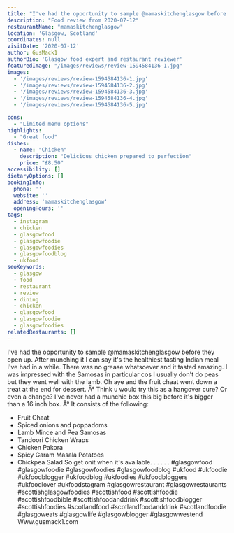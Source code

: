 ```yaml
---
title: "I've had the opportunity to sample @mamaskitchenglasgow before they open up. After munching it I can say it's the healthiest tasting Indian meal I've had in a while. There was no grease whatsoever and it tasted amazing.  I was impressed with the Samosas in particular cos I usually don't do peas but they went well with the lamb. Oh aye and the fruit chaat went down a treat at the end for dessert."
description: "Food review from 2020-07-12"
restaurantName: "mamaskitchenglasgow"
location: 'Glasgow, Scotland'
coordinates: null
visitDate: '2020-07-12'
author: GusMack1
authorBio: 'Glasgow food expert and restaurant reviewer'
featuredImage: "/images/reviews/review-1594584136-1.jpg"
images:
  - '/images/reviews/review-1594584136-1.jpg'
  - '/images/reviews/review-1594584136-2.jpg'
  - '/images/reviews/review-1594584136-3.jpg'
  - '/images/reviews/review-1594584136-4.jpg'
  - '/images/reviews/review-1594584136-5.jpg'

cons:
  - "Limited menu options"
highlights:
  - "Great food"
dishes:
  - name: "Chicken"
    description: "Delicious chicken prepared to perfection"
    price: "£8.50"
accessibility: []
dietaryOptions: []
bookingInfo:
  phone: ''
  website: ''
  address: 'mamaskitchenglasgow'
  openingHours: ''
tags:
  - instagram
  - chicken
  - glasgowfood
  - glasgowfoodie
  - glasgowfoodies
  - glasgowfoodblog
  - ukfood
seoKeywords:
  - glasgow
  - food
  - restaurant
  - review
  - dining
  - chicken
  - glasgowfood
  - glasgowfoodie
  - glasgowfoodies
relatedRestaurants: []
---
```

I've had the opportunity to sample @mamaskitchenglasgow before they open up. After munching it I can say it's the healthiest tasting Indian meal I've had in a while. There was no grease whatsoever and it tasted amazing.  I was impressed with the Samosas in particular cos I usually don't do peas but they went well with the lamb. Oh aye and the fruit chaat went down a treat at the end for dessert.
Â°
Think u would try this as a hangover cure? Or even a change? I've never had a munchie box this big before it's bigger than a 16 inch box. 
Â°
It consists of the following:
* Fruit Chaat
* Spiced onions and poppadoms
* Lamb Mince and Pea Samosas
* Tandoori Chicken Wraps
* Chicken Pakora
* Spicy Garam Masala Potatoes
* Chickpea Salad
So get onit when it's available. 
.
.
.
.
.
#glasgowfood #glasgowfoodie #glasgowfoodies #glasgowfoodblog #ukfood #ukfoodie #ukfoodblogger #ukfoodblog #ukfoodies #ukfoodbloggers #ukfoodlover #ukfoodstagram #glasgowrestaurant #glasgowrestaurants #scottishglasgowfoodies #scottishfood #scottishfoodie #scottishfoodbible #scottishfoodanddrink #scottishfoodblogger #scottishfoodies #scotlandfood #scotlandfoodanddrink #scotlandfoodie #glasgoweats #glasgowlife #glasgowblogger #glasgowwestend
Www.gusmack1.com
